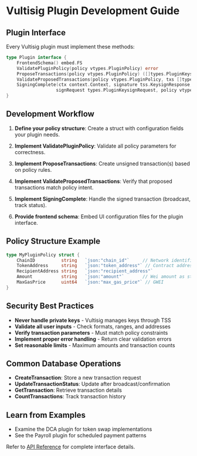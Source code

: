 # Vultisig Plugin Development Guide

## Plugin Interface

Every Vultisig plugin must implement these methods:

```go
type Plugin interface {
    FrontendSchema() embed.FS
    ValidatePluginPolicy(policy vtypes.PluginPolicy) error
    ProposeTransactions(policy vtypes.PluginPolicy) ([]types.PluginKeysignRequest, error)
    ValidateProposedTransactions(policy vtypes.PluginPolicy, txs []types.PluginKeysignRequest) error
    SigningComplete(ctx context.Context, signature tss.KeysignResponse, 
                   signRequest types.PluginKeysignRequest, policy vtypes.PluginPolicy) error
}
```

## Development Workflow

1. **Define your policy structure**: Create a struct with configuration fields your plugin needs.

2. **Implement ValidatePluginPolicy**: Validate all policy parameters for correctness.

3. **Implement ProposeTransactions**: Create unsigned transaction(s) based on policy rules.

4. **Implement ValidateProposedTransactions**: Verify that proposed transactions match policy intent.

5. **Implement SigningComplete**: Handle the signed transaction (broadcast, track status).

6. **Provide frontend schema**: Embed UI configuration files for the plugin interface.

## Policy Structure Example

```go
type MyPluginPolicy struct {
    ChainID          string   `json:"chain_id"`     // Network identifier
    TokenAddress     string   `json:"token_address"` // Contract address
    RecipientAddress string   `json:"recipient_address"`
    Amount           string   `json:"amount"`       // Wei amount as string
    MaxGasPrice      uint64   `json:"max_gas_price"` // GWEI
}
```

## Security Best Practices

- **Never handle private keys** - Vultisig manages keys through TSS
- **Validate all user inputs** - Check formats, ranges, and addresses
- **Verify transaction parameters** - Must match policy constraints
- **Implement proper error handling** - Return clear validation errors
- **Set reasonable limits** - Maximum amounts and transaction counts

## Common Database Operations

- **CreateTransaction**: Store a new transaction request
- **UpdateTransactionStatus**: Update after broadcast/confirmation
- **GetTransaction**: Retrieve transaction details
- **CountTransactions**: Track transaction history

## Learn from Examples

- Examine the DCA plugin for token swap implementations
- See the Payroll plugin for scheduled payment patterns

Refer to [API Reference](api-reference.md) for complete interface details.
